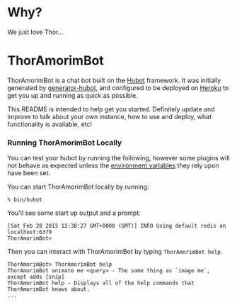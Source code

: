 # Why?

We just love Thor...

# ThorAmorimBot

ThorAmorimBot is a chat bot built on the [Hubot][hubot] framework. It was
initially generated by [generator-hubot][generator-hubot], and configured to be
deployed on [Heroku][heroku] to get you up and running as quick as possible.

This README is intended to help get you started. Definitely update and improve
to talk about your own instance, how to use and deploy, what functionality is
available, etc!

[heroku]: http://www.heroku.com
[hubot]: http://hubot.github.com
[generator-hubot]: https://github.com/github/generator-hubot

### Running ThorAmorimBot Locally

You can test your hubot by running the following, however some plugins will not
behave as expected unless the [environment variables](#configuration) they rely
upon have been set.

You can start ThorAmorimBot locally by running:

    % bin/hubot

You'll see some start up output and a prompt:

    [Sat Feb 28 2015 12:38:27 GMT+0000 (GMT)] INFO Using default redis on localhost:6379
    ThorAmorimBot>

Then you can interact with ThorAmorimBot by typing `ThorAmorimBot help`.

    ThorAmorimBot> ThorAmorimBot help
    ThorAmorimBot animate me <query> - The same thing as `image me`, except adds [snip]
    ThorAmorimBot help - Displays all of the help commands that ThorAmorimBot knows about.
    ...
